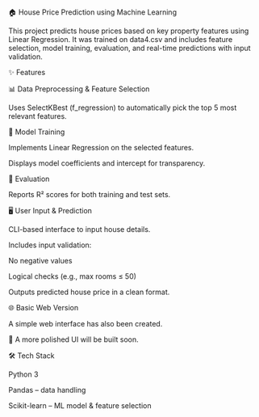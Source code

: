 🏠 House Price Prediction using Machine Learning

This project predicts house prices based on key property features using Linear Regression.
It was trained on data4.csv and includes feature selection, model training, evaluation, and real-time predictions with input validation.

✨ Features

📊 Data Preprocessing & Feature Selection

Uses SelectKBest (f_regression) to automatically pick the top 5 most relevant features.

🧮 Model Training

Implements Linear Regression on the selected features.

Displays model coefficients and intercept for transparency.

🧪 Evaluation

Reports R² scores for both training and test sets.

🖥️ User Input & Prediction

CLI-based interface to input house details.

Includes input validation:

No negative values

Logical checks (e.g., max rooms ≤ 50)

Outputs predicted house price in a clean format.

🌐 Basic Web Version

A simple web interface has also been created.

🚀 A more polished UI will be built soon.

🛠️ Tech Stack

Python 3

Pandas – data handling

Scikit-learn – ML model & feature selection
